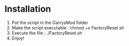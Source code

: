 # Installation
1. Put the script in the GarrysMod folder
2. Make the script executable : chmod +x FactoryReset.sh
3. Execute the file : ./FactoryReset.sh
4. Enjoy!
